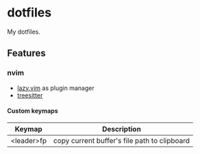 # dotfiles

My dotfiles.

## Features

### nvim

- [lazy.vim](https://github.com/folke/lazy.nvim) as plugin manager
- [treesitter](https://github.com/nvim-treesitter/nvim-treesitter)

#### Custom keymaps

| Keymap | Description |
|-|-|
| \<leader\>fp | copy current buffer's file path to clipboard |
